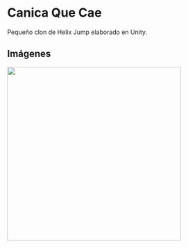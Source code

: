 # Canica Que Cae
Pequeño clon de Helix Jump elaborado en Unity.


## Imágenes

<img src="https://raratchet.me/IMAGES_FOR_GITHUB/BOLA-QUE-CAE.PNG" width=400 heigth=200>
